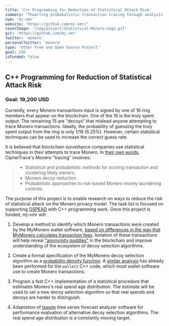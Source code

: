 ```yaml
---
title: 'C++ Programming for Reduction of Statistical Attack Risk'
summary: "Thwarting probabalistic transaction tracing through analysis of the statistical breadcrumbs of Monero's ring signatures and fee calculation procedures."
nym: 'mj-xmr'
website: 'https://github.com/mj-xmr/'
coverImage: '/img/project/Statistical-Monero-Logo.gif'
git: 'https://github.com/mj-xmr'
twitter: 'monero'
personalTwitter: 'monero'
type: 'Other Free and Open Source Project'
goal: 200
isFunded: false
---
```


## C++ Programming for Reduction of Statistical Attack Risk

### Goal: 19,200 USD

Currently, every Monero transactions input is signed by one of 16 ring members that appear on the blockchain. One of the 16 is the truly spent output. The remaining 15 are "decoys" that mislead anyone attempting to trace Monero transactions. Ideally, the probability of guessing the truly spent output from the ring is only 1/16 (6.25%). However, certain statistical techniques can be used to increase the correct guess rate. 

It is believed that blockchain surveillance companies use statistical techniques in their attempts to trace Monero. In [their own words](https://ciphertrace.com/ciphertrace-files-two-monero-cryptocurrency-tracing-patents/), CipherTrace's Monero "tracing" involves:
 
> - Statistical and probabilistic methods for scoring transaction and clustering likely owners.
> - Monero decoy reduction.
> - Probabilistic approaches to risk-based Monero money laundering controls.

The purpose of this project is to enable research on ways to reduce the risk of statistical attack on the Monero privacy model. The task list is focused on supporting [OSPEAD](https://ccs.getmonero.org/proposals/Rucknium-OSPEAD-Fortifying-Monero-Against-Statistical-Attack.html) with C++ programming work. Once this project is funded, mj-xmr will:

1) Develop a method to identify which Monero transactions were created by the MyMonero wallet software, [based on differences in the way that MyMonero calculates transaction fees](https://github.com/mymonero/mymonero-core-cpp/pull/36). Isolation of these transactions will help reveal ["anonymity puddles"](https://www.youtube.com/watch?v=XIrqyxU3k5Q) in the blockchain and improve understanding of the ecosystem of decoy selection algorithms.

2) Create a formal specification of the MyMonero decoy selection algorithm as a [probability density function](https://en.wikipedia.org/wiki/Probability_density_function). A [similar analysis](https://github.com/mj-xmr/monero-mrl-mj/tree/decoy/decoy) has already been performed for the `wallet2` C++ code, which most wallet software use to create Monero transactions.

3) Program a fast C++ implementation of a statistical procedure that estimates Monero's real spend age distribution. The estimate will be used to set a new decoy selection algorithm so that real spends and decoys are harder to distinguish.

4) Adaptation of [tsqsim](https://github.com/mj-xmr/tsqsim) time series forecast analyzer software for performance evaluation of alternative decoy selection algorithms. The real spend age distribution is a constantly moving target.


